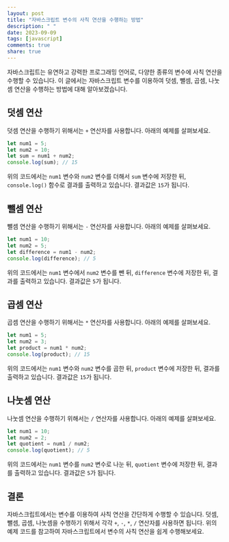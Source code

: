 ```yaml
---
layout: post
title: "자바스크립트 변수의 사칙 연산을 수행하는 방법"
description: " "
date: 2023-09-09
tags: [javascript]
comments: true
share: true
---
```


자바스크립트는 유연하고 강력한 프로그래밍 언어로, 다양한 종류의 변수에 사칙 연산을 수행할 수 있습니다. 이 글에서는 자바스크립트 변수를 이용하여 덧셈, 뺄셈, 곱셈, 나눗셈 연산을 수행하는 방법에 대해 알아보겠습니다.

## 덧셈 연산
덧셈 연산을 수행하기 위해서는 `+` 연산자를 사용합니다. 아래의 예제를 살펴보세요.

```javascript
let num1 = 5;
let num2 = 10;
let sum = num1 + num2;
console.log(sum); // 15
```

위의 코드에서는 `num1` 변수와 `num2` 변수를 더해서 `sum` 변수에 저장한 뒤, `console.log()` 함수로 결과를 출력하고 있습니다. 결과값은 `15`가 됩니다.

## 뺄셈 연산
뺄셈 연산을 수행하기 위해서는 `-` 연산자를 사용합니다. 아래의 예제를 살펴보세요.

```javascript
let num1 = 10;
let num2 = 5;
let difference = num1 - num2;
console.log(difference); // 5
```

위의 코드에서는 `num1` 변수에서 `num2` 변수를 뺀 뒤, `difference` 변수에 저장한 뒤, 결과를 출력하고 있습니다. 결과값은 `5`가 됩니다.

## 곱셈 연산
곱셈 연산을 수행하기 위해서는 `*` 연산자를 사용합니다. 아래의 예제를 살펴보세요.

```javascript
let num1 = 5;
let num2 = 3;
let product = num1 * num2;
console.log(product); // 15
```

위의 코드에서는 `num1` 변수와 `num2` 변수를 곱한 뒤, `product` 변수에 저장한 뒤, 결과를 출력하고 있습니다. 결과값은 `15`가 됩니다.

## 나눗셈 연산
나눗셈 연산을 수행하기 위해서는 `/` 연산자를 사용합니다. 아래의 예제를 살펴보세요.

```javascript
let num1 = 10;
let num2 = 2;
let quotient = num1 / num2;
console.log(quotient); // 5
```

위의 코드에서는 `num1` 변수를 `num2` 변수로 나눈 뒤, `quotient` 변수에 저장한 뒤, 결과를 출력하고 있습니다. 결과값은 `5`가 됩니다.

## 결론
자바스크립트에서는 변수를 이용하여 사칙 연산을 간단하게 수행할 수 있습니다. 덧셈, 뺄셈, 곱셈, 나눗셈을 수행하기 위해서 각각 `+`, `-`, `*`, `/` 연산자를 사용하면 됩니다. 위의 예제 코드를 참고하여 자바스크립트에서 변수의 사칙 연산을 쉽게 수행해보세요.